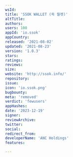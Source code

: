 ```yaml
---
wsId: 
title: 'SSOK WALLET (쏙 월렛)'
altTitle: 
authors: 
users: 100
appId: 'io.ssok'
appCountry: 
released: '2021-08-02'
updated: '2021-08-23'
version: '1.0.3'
stars: 
ratings: 
reviews: 
size: 
website: 'http://ssok.info/'
repository: 
issue: 
icon: 'io.ssok.png'
bugbounty: 
meta: 'removed'
verdict: 'fewusers'
appHashes: 
date: '2023-12-19'
signer: 
reviewArchive: 
twitter: 
social: 
redirect_from: 
developerName: 'ANC Holdings'
features: 

---
```


